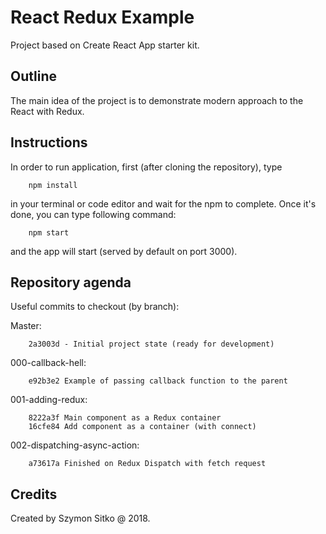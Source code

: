 # React Redux Example

Project based on Create React App starter kit.

## Outline

The main idea of the project is to demonstrate modern approach to the React with Redux.

## Instructions

In order to run application, first (after cloning the repository), type

        npm install

in your terminal or code editor and wait for the npm to complete. Once it's done, you can
type following command:

        npm start

and the app will start (served by default on port 3000).

## Repository agenda

Useful commits to checkout (by branch):

Master:

        2a3003d - Initial project state (ready for development)

000-callback-hell:

        e92b3e2 Example of passing callback function to the parent

001-adding-redux:

        8222a3f Main component as a Redux container
        16cfe84 Add component as a container (with connect)

002-dispatching-async-action:

        a73617a Finished on Redux Dispatch with fetch request

## Credits

Created by Szymon Sitko @ 2018.